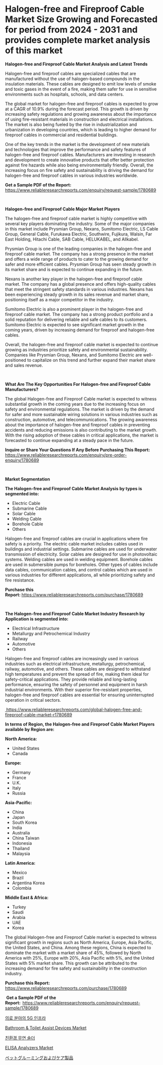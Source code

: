 <p><h1>Halogen-free and Fireproof Cable Market Size Growing and Forecasted for period from 2024 - 2031 and provides complete market analysis of this market</h1></p><p><strong>Halogen-free and Fireproof Cable Market Analysis and Latest Trends</strong></p>
<p><p>Halogen-free and fireproof cables are specialized cables that are manufactured without the use of halogen-based compounds in the insulation materials. These cables are designed to emit low levels of smoke and toxic gases in the event of a fire, making them safer for use in sensitive environments such as hospitals, schools, and data centers.</p><p>The global market for halogen-free and fireproof cables is expected to grow at a CAGR of 10.9% during the forecast period. This growth is driven by increasing safety regulations and growing awareness about the importance of using fire-resistant materials in construction and electrical installations. The market is also being fueled by the rise in industrialization and urbanization in developing countries, which is leading to higher demand for fireproof cables in commercial and residential buildings.</p><p>One of the key trends in the market is the development of new materials and technologies that improve the performance and safety features of halogen-free and fireproof cables. Manufacturers are investing in research and development to create innovative products that offer better protection against fire hazards while also being environmentally friendly. Overall, the increasing focus on fire safety and sustainability is driving the demand for halogen-free and fireproof cables in various industries worldwide.</p></p>
<p><strong>Get a Sample PDF of the Report:&nbsp;</strong> <a href="https://www.reliableresearchreports.com/enquiry/request-sample/1780689">https://www.reliableresearchreports.com/enquiry/request-sample/1780689</a></p>
<p>&nbsp;</p>
<p><strong>Halogen-free and Fireproof Cable Major Market Players</strong></p>
<p><p>The halogen-free and fireproof cable market is highly competitive with several key players dominating the industry. Some of the major companies in this market include Prysmian Group, Nexans, Sumitomo Electric, LS Cable Group, General Cable, Furukawa Electric, Southwire, Fujikura, Walsin, Far East Holding, Hitachi Cable, SAB Cable, HELUKABEL, and Allkabel.</p><p>Prysmian Group is one of the leading companies in the halogen-free and fireproof cable market. The company has a strong presence in the market and offers a wide range of products to cater to the growing demand for safer and more efficient cables. Prysmian Group has seen steady growth in its market share and is expected to continue expanding in the future.</p><p>Nexans is another key player in the halogen-free and fireproof cable market. The company has a global presence and offers high-quality cables that meet the stringent safety standards in various industries. Nexans has been experiencing steady growth in its sales revenue and market share, positioning itself as a major competitor in the industry.</p><p>Sumitomo Electric is also a prominent player in the halogen-free and fireproof cable market. The company has a strong product portfolio and a solid reputation for delivering reliable and safe cables to its customers. Sumitomo Electric is expected to see significant market growth in the coming years, driven by increasing demand for fireproof and halogen-free cables.</p><p>Overall, the halogen-free and fireproof cable market is expected to continue growing as industries prioritize safety and environmental sustainability. Companies like Prysmian Group, Nexans, and Sumitomo Electric are well-positioned to capitalize on this trend and further expand their market share and sales revenue.</p></p>
<p>&nbsp;</p>
<p><strong>What Are The Key Opportunities For Halogen-free and Fireproof Cable Manufacturers?</strong></p>
<p><p>The global Halogen-free and Fireproof Cable market is expected to witness substantial growth in the coming years due to the increasing focus on safety and environmental regulations. The market is driven by the demand for safer and more sustainable wiring solutions in various industries such as construction, automotive, and telecommunications. The growing awareness about the importance of halogen-free and fireproof cables in preventing accidents and reducing emissions is also contributing to the market growth. With the rising adoption of these cables in critical applications, the market is forecasted to continue expanding at a steady pace in the future.</p></p>
<p><strong>Inquire or Share Your Questions If Any Before Purchasing This Report:</strong> <a href="https://www.reliableresearchreports.com/enquiry/pre-order-enquiry/1780689">https://www.reliableresearchreports.com/enquiry/pre-order-enquiry/1780689</a></p>
<p>&nbsp;</p>
<p><strong>Market Segmentation</strong></p>
<p><strong>The Halogen-free and Fireproof Cable Market Analysis by types is segmented into:</strong></p>
<p><ul><li>Electric Cable</li><li>Submarine Cable</li><li>Solar Cable</li><li>Welding Cable</li><li>Borehole Cable</li><li>Others</li></ul></p>
<p><p>Halogen-free and fireproof cables are crucial in applications where fire safety is a priority. The electric cable market includes cables used in buildings and industrial settings. Submarine cables are used for underwater transmission of electricity. Solar cables are designed for use in photovoltaic systems. Welding cables are used in welding equipment. Borehole cables are used in submersible pumps for boreholes. Other types of cables include data cables, communication cables, and control cables which are used in various industries for different applications, all while prioritizing safety and fire resistance.</p></p>
<p><strong>Purchase this Report:&nbsp;</strong><a href="https://www.reliableresearchreports.com/purchase/1780689">https://www.reliableresearchreports.com/purchase/1780689</a></p>
<p>&nbsp;</p>
<p><strong>The Halogen-free and Fireproof Cable Market Industry Research by Application is segmented into:</strong></p>
<p><ul><li>Electrical Infrastructure</li><li>Metallurgy and Petrochemical Industry</li><li>Railway</li><li>Automotive</li><li>Others</li></ul></p>
<p><p>Halogen-free and fireproof cables are increasingly used in various industries such as electrical infrastructure, metallurgy, petrochemical, railway, automotive, and others. These cables are designed to withstand high temperatures and prevent the spread of fire, making them ideal for safety-critical applications. They provide reliable and long-lasting performance, ensuring the safety of personnel and equipment in harsh industrial environments. With their superior fire-resistant properties, halogen-free and fireproof cables are essential for ensuring uninterrupted operation in critical sectors.</p></p>
<p><a href="https://www.reliableresearchreports.com/global-halogen-free-and-fireproof-cable-market-r1780689">&nbsp;https://www.reliableresearchreports.com/global-halogen-free-and-fireproof-cable-market-r1780689</a></p>
<p><strong>In terms of Region, the Halogen-free and Fireproof Cable Market Players available by Region are:</strong></p>
<p>
    <p> <strong> North America: </strong>
        <ul>
            <li>United States</li>
            <li>Canada</li>
        </ul>
        </p> 
    <p> <strong> Europe: </strong>
        <ul>
            <li>Germany</li>
            <li>France</li>
            <li>U.K.</li>
            <li>Italy</li>
            <li>Russia</li>
        </ul>
        </p> 
    <p> <strong> Asia-Pacific: </strong>
        <ul>
            <li>China</li>
            <li>Japan</li>
            <li>South Korea</li>
            <li>India</li>
            <li>Australia</li>
            <li>China Taiwan</li>
            <li>Indonesia</li>
            <li>Thailand</li>
            <li>Malaysia</li>
        </ul>
        </p> 
    <p> <strong> Latin America: </strong>
        <ul>
            <li>Mexico</li>
            <li>Brazil</li>
            <li>Argentina Korea</li>
            <li>Colombia</li>
        </ul>
        </p> 
    <p> <strong> Middle East & Africa: </strong>
        <ul>
            <li>Turkey</li>
            <li>Saudi</li>
            <li>Arabia</li>
            <li>UAE</li>
            <li>Korea</li>
        </ul>
    </p>
    </p>
<p><p>The global Halogen-free and Fireproof Cable market is expected to witness significant growth in regions such as North America, Europe, Asia Pacific, the United States, and China. Among these regions, China is expected to dominate the market with a market share of 45%, followed by North America with 25%, Europe with 20%, Asia Pacific with 5%, and the United States with 5% market share. This growth can be attributed to the increasing demand for fire safety and sustainability in the construction industry.</p></p>
<p><strong>Purchase this Report: </strong><a href="https://www.reliableresearchreports.com/purchase/1780689">https://www.reliableresearchreports.com/purchase/1780689</a></p>
<p>&nbsp;<strong>Get a Sample PDF of the Report:&nbsp;&nbsp;</strong><a href="https://www.reliableresearchreports.com/enquiry/request-sample/1780689">https://www.reliableresearchreports.com/enquiry/request-sample/1780689</a></p>
<p><strong></strong></p>
<p><p><a href="https://github.com/mpodehpw07370073/Market-Research-Report-List-2/blob/main/407500699552.md">의료 분야의 5G 인프라</a></p><p><a href="https://www.linkedin.com/pulse/bathroom-amp-toilet-assist-devices-market-size-outlook-forecast-7kvmc?trackingId=pV%2FQqNCjG75akG%2Bex3FI%2Bg%3D%3D">Bathroom & Toilet Assist Devices Market</a></p><p><a href="https://medium.com/@stuartstehr2022/%ED%99%98%EA%B2%BD-%EC%B9%9C%ED%99%94%EC%A0%81%EC%9D%B8-%EB%82%A9%EC%9D%84-%EC%82%AC%EC%9A%A9%ED%95%9C-%EB%82%A9%EB%95%9C-%EC%86%94%EB%8D%94-%EC%8B%9C%EC%9E%A5-%EB%B3%B4%EA%B3%A0%EC%84%9C%EB%8A%94-%EC%9D%B4-%EC%8B%9C%EC%9E%A5%EC%9D%98-%EC%B5%9C%EC%8B%A0-%EB%8F%99%ED%96%A5%EA%B3%BC-%EC%84%B1%EC%9E%A5-%EA%B8%B0%ED%9A%8C%EB%A5%BC-%EB%B3%B4%EC%97%AC%EC%A4%8D%EB%8B%88%EB%8B%A4-3b177a1995c3">친환경 무연 솔더</a></p><p><a href="https://www.linkedin.com/pulse/elisa-analyzers-market-comprehensive-assessment-type-application-dcpec?trackingId=%2B5RLEJL5GLmhC24YF7pUUg%3D%3D">ELISA Analyzers Market</a></p><p><a href="https://github.com/AbigaleHuel/Market-Research-Report-List-1/blob/main/6155220105786.md">ペットグルーミングおよびケア製品</a></p></p>